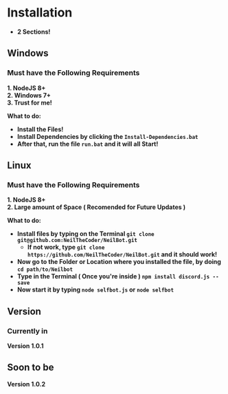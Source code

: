 # Installation
- **2 Sections!**

## Windows
### Must have the Following Requirements
**1. NodeJS 8+**  
**2. Windows 7+**  
**3. Trust for me!**  

**What to do:**  
- **Install the Files!**  
- **Install Dependencies by clicking the `Install-Dependencies.bat`**  
- **After that, run the file `run.bat` and it will all Start!**

## Linux    
### Must have the Following Requirements
**1. NodeJS 8+**  
**2. Large amount of Space ( Recomended for Future Updates )**  
  
**What to do:**  
- **Install files by typing on the Terminal `git clone git@github.com:NeilTheCoder/NeilBot.git`**  
   - **If not work, type `git clone https://github.com/NeilTheCoder/NeilBot.git` and it should work!**  
- **Now go to the Folder or Location where you installed the file, by doing `cd path/to/Neilbot`**  
- **Type in the Terminal ( Once you're inside ) `npm install discord.js --save`**  
- **Now start it by typing `node selfbot.js` or `node selfbot`**

## Version

### Currently in
**Version 1.0.1**

## Soon to be
**Version 1.0.2**
